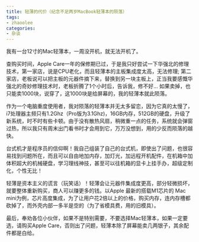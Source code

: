 ```yaml
---
title: 轻薄的代价（纪念不足两岁MacBook轻薄本的陨落）
tags: 
- zhaoolee
categories:
- 杂谈
---
```



我有一台12寸的Mac轻薄本，一周没开机，就无法开机了。

查购买时间，Apple Care一年的保修期已过，于是我只好尝试一下华强北的修理技术，第一家店，说是CPU老化，而且轻薄本的主板集成度太高，无法修理; 第二家店，老板说可以把主板的元器件摘下来，替换到另一块主板上，正当我要感慨华强北的奇妙修理技术时，老板折腾了1个小时后，告诉我，修不好... 如果卖掉，也只能卖1000块，说穿了，这1000块是给屏幕的，我的轻薄本就此陨落。

作为一个电脑重度使用者，我对陨落的轻薄本并无太多留恋，因为它真的太慢了，i7处理器主频只有1.2Ghz（Pro版为3.1Ghz)，16GB内存，512GB的硬盘，升级了新系统，时不时有些卡顿。由于没有散热风扇，稍微重一点的任务，系统就会弹窗过热，所以我只有周末出门看书时才会用到它，万万没想到，用的少反而陨落的越快。

台式机才是程序员的信仰啊！我自己组装了自己的台式机，即使出了问题，也很容易找到问题所在，而且可以自由地加内存，加灯光，加远程开机配件，在机箱中加体积超大的机械硬盘，学习理线神技，甚至可以往机箱的显卡上挂手办，超级定制化，个性无比！

轻薄是资本主义的谎言（玩笑话）！轻薄会让元器件集成度更高，部分轻微损坏，就要整体重新购买，商人可以赚更多的钱。以Apple 最新的搭载M1芯片的 Mac mini为例，芯片高度集成，为了让用户花2倍以上的价格，购买内存，连内存槽都砍掉了，而外壳内部一多半是空的（为了省模具费，用的旧模具）。

最后，奉劝各位小伙伴，如果不是特别需要，不要选择Mac轻薄本，如果一定要选，请购买Apple Care，否则出了问题，轻薄本除了屏幕能卖几两银子，其余配件都是白给。

